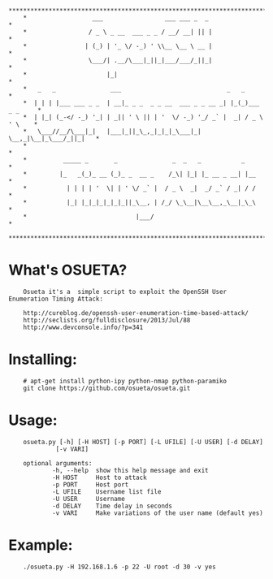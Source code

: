         ***************************************************************************
        *                  ___                 ___ ___ _  _                       *
        *                 / _ \ _ __  ___ _ _ / __/ __| || |                      *
        *                | (_) | '_ \/ -_) ' \\__ \__ \ __ |                      *
        *                 \___/| .__/\___|_||_|___/___/_||_|                      *
        *                      |_|                                                *
        *   _   _               ___                             _   _             *
        *  | | | |___ ___ _ _  | __|_ _ _  _ _ __  ___ _ _ __ _| |_(_)___ _ _     *
        *  | |_| (_-</ -_) '_| | _|| ' \ || | '  \/ -_) '_/ _` |  _| / _ \ ' \    *
        *   \___//__/\___|_|   |___|_||_\_,_|_|_|_\___|_| \__,_|\__|_\___/_||_|   *
        *                                                                         *
        *          _____ _       _               _  _   _           _             *
        *         |_   _(_)_ __ (_)_ _  __ _    /_\| |_| |_ __ _ __| |__          *
        *           | | | | '  \| | ' \/ _` |  / _ \  _|  _/ _` / _| / /          *
        *           |_| |_|_|_|_|_|_||_\__, | /_/ \_\__|\__\__,_\__|_\_\          *
        *                              |___/                                      *
        ***************************************************************************


What's OSUETA?
==============

        Osueta it's a  simple script to exploit the OpenSSH User Enumeration Timing Attack:

        http://cureblog.de/openssh-user-enumeration-time-based-attack/
        http://seclists.org/fulldisclosure/2013/Jul/88
        http://www.devconsole.info/?p=341



Installing:
===========

        # apt-get install python-ipy python-nmap python-paramiko
        git clone https://github.com/osueta/osueta.git


Usage:
======

        osueta.py [-h] [-H HOST] [-p PORT] [-L UFILE] [-U USER] [-d DELAY]
                 [-v VARI]

        optional arguments:
                -h, --help  show this help message and exit
                -H HOST     Host to attack
                -p PORT     Host port
                -L UFILE    Username list file
                -U USER     Username
                -d DELAY    Time delay in seconds
                -v VARI     Make variations of the user name (default yes)
                
Example:
========

        ./osueta.py -H 192.168.1.6 -p 22 -U root -d 30 -v yes
